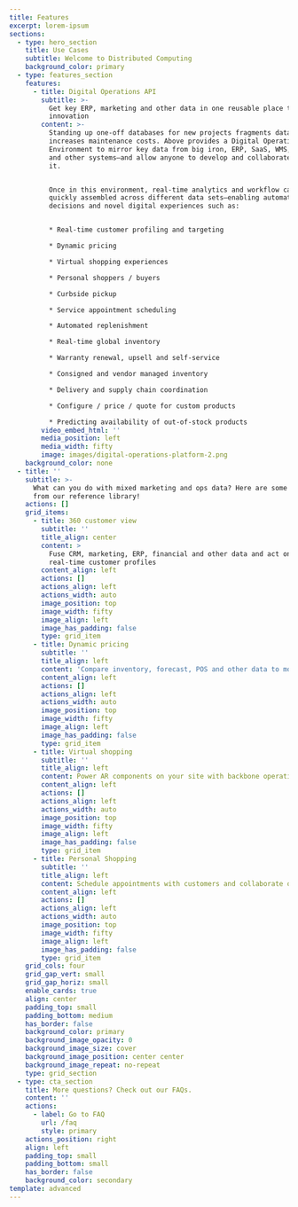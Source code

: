 ```yaml
---
title: Features
excerpt: lorem-ipsum
sections:
  - type: hero_section
    title: Use Cases
    subtitle: Welcome to Distributed Computing
    background_color: primary
  - type: features_section
    features:
      - title: Digital Operations API
        subtitle: >-
          Get key ERP, marketing and other data in one reusable place to power
          innovation
        content: >-
          Standing up one-off databases for new projects fragments data and
          increases maintenance costs. Above provides a Digital Operations
          Environment to mirror key data from big iron, ERP, SaaS, WMS, POS, CRM
          and other systems—and allow anyone to develop and collaborate around
          it.  


          Once in this environment, real-time analytics and workflow can be
          quickly assembled across different data sets—enabling automated
          decisions and novel digital experiences such as:


          * Real-time customer profiling and targeting

          * Dynamic pricing

          * Virtual shopping experiences

          * Personal shoppers / buyers

          * Curbside pickup

          * Service appointment scheduling

          * Automated replenishment 

          * Real-time global inventory

          * Warranty renewal, upsell and self-service

          * Consigned and vendor managed inventory

          * Delivery and supply chain coordination

          * Configure / price / quote for custom products

          * Predicting availability of out-of-stock products
        video_embed_html: ''
        media_position: left
        media_width: fifty
        image: images/digital-operations-platform-2.png
    background_color: none
  - title: ''
    subtitle: >-
      What can you do with mixed marketing and ops data? Here are some ideas
      from our reference library!
    actions: []
    grid_items:
      - title: 360 customer view
        subtitle: ''
        title_align: center
        content: >
          Fuse CRM, marketing, ERP, financial and other data and act on
          real-time customer profiles
        content_align: left
        actions: []
        actions_align: left
        actions_width: auto
        image_position: top
        image_width: fifty
        image_align: left
        image_has_padding: false
        type: grid_item
      - title: Dynamic pricing
        subtitle: ''
        title_align: left
        content: 'Compare inventory, forecast, POS and other data to move more product'
        content_align: left
        actions: []
        actions_align: left
        actions_width: auto
        image_position: top
        image_width: fifty
        image_align: left
        image_has_padding: false
        type: grid_item
      - title: Virtual shopping
        subtitle: ''
        title_align: left
        content: Power AR components on your site with backbone operations data
        content_align: left
        actions: []
        actions_align: left
        actions_width: auto
        image_position: top
        image_width: fifty
        image_align: left
        image_has_padding: false
        type: grid_item
      - title: Personal Shopping
        subtitle: ''
        title_align: left
        content: Schedule appointments with customers and collaborate on shopping lists
        content_align: left
        actions: []
        actions_align: left
        actions_width: auto
        image_position: top
        image_width: fifty
        image_align: left
        image_has_padding: false
        type: grid_item
    grid_cols: four
    grid_gap_vert: small
    grid_gap_horiz: small
    enable_cards: true
    align: center
    padding_top: small
    padding_bottom: medium
    has_border: false
    background_color: primary
    background_image_opacity: 0
    background_image_size: cover
    background_image_position: center center
    background_image_repeat: no-repeat
    type: grid_section
  - type: cta_section
    title: More questions? Check out our FAQs.
    content: ''
    actions:
      - label: Go to FAQ
        url: /faq
        style: primary
    actions_position: right
    align: left
    padding_top: small
    padding_bottom: small
    has_border: false
    background_color: secondary
template: advanced
---
```

